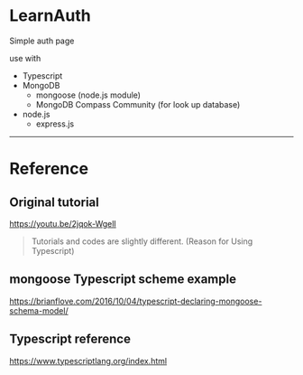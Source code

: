 # LearnAuth
Simple auth page

use with
- Typescript
- MongoDB
  - mongoose (node.js module)
  - MongoDB Compass Community (for look up database)
- node.js
  - express.js

---

# Reference

## Original tutorial
https://youtu.be/2jqok-WgelI

> Tutorials and codes are slightly different. (Reason for Using Typescript)

## mongoose Typescript scheme example
https://brianflove.com/2016/10/04/typescript-declaring-mongoose-schema-model/

## Typescript reference
https://www.typescriptlang.org/index.html
